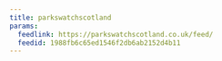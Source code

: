 ```yaml
---
title: parkswatchscotland
params:
  feedlink: https://parkswatchscotland.co.uk/feed/
  feedid: 1988fb6c65ed1546f2db6ab2152d4b11
---
```

